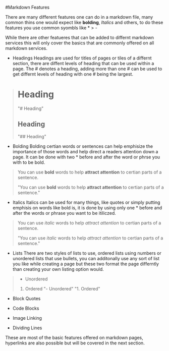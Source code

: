 #Markdown Features

There are many different features one can do in a markdown file, many common thins one would expect like **bolding**, *Italics* and others, to do these features you use common syombls like * > -

While there are other featueres that can be added to differnt markdown services this will only cover the basics that are commonly offered on all markdown services.

- Headings
Headings are used for titles of pages or tiles of a differnt section, there are diffent levels of heading that can be used within a page. The # denotes a heading, adding more than one # can be used to get differnt levels of heading with one # being the largest. 
> # Heading
> "# Heading"
> ## Heading
> "## Heading"

- Bolding
Bolding certian words or sentences can help emphisize the importance of those words and help direct a readers attention down a page. It can be done with two * before and after the word or phrse you with to be bold.
>You can use **bold** words to help **attract attention** to certian parts of a sentence.
>
>"You can use **bold** words to help **attract attention** to certian parts of a sentence."

- Italics
Italics can be used for many things, like quotes or simply putting emphisis on words like bold is, it is done by using only one * before and after the words or phrase you want to be itiliczed.
>You can use *italic* words to help *attract attention* to certian parts of a sentence.
>
>"You can use *italic* words to help *attract attention* to certian parts of a sentence."

- Lists
There are two styles of lists to use, ordered lists using numbers or unordered lists that use bullets, you can additonally use any sort of list you like while creating a page but these two format the page differntly than creating your own listing option would.
>- Unordered
>1. Ordered
>"- Unordered"
>"1. Ordered"

- Block Quotes

- Code Blocks

- Image Linking

- Dividing Lines


These are most of the basic features offered on markdown pages, hyperlinks are also possible but will be covered in the next section. 

